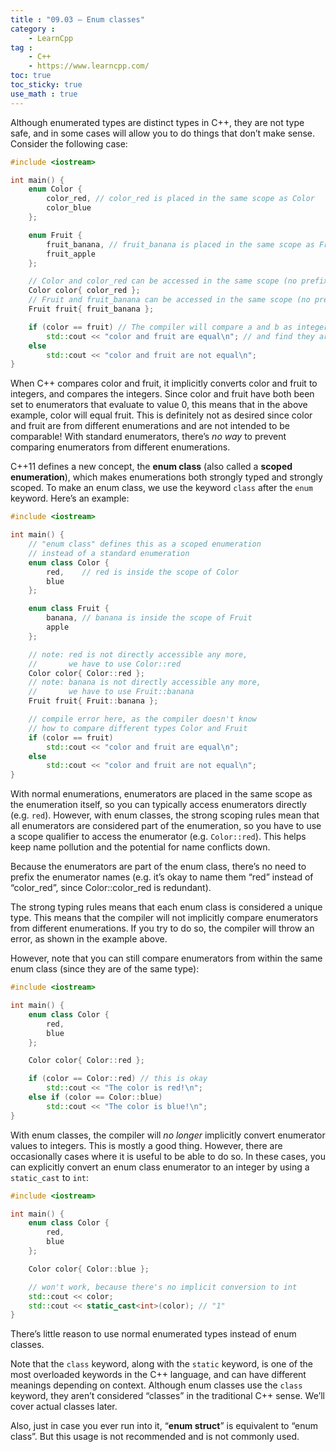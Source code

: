 ```yaml
---
title : "09.03 — Enum classes"
category :
    - LearnCpp
tag : 
    - C++
    - https://www.learncpp.com/
toc: true  
toc_sticky: true 
use_math : true
---
```




Although enumerated types are distinct types in C++, they are not type safe, and in some cases will allow you to do things that don’t make sense. Consider the following case:

```c++
#include <iostream>

int main() {
    enum Color {
        color_red, // color_red is placed in the same scope as Color
        color_blue
    };

    enum Fruit {
        fruit_banana, // fruit_banana is placed in the same scope as Fruit
        fruit_apple
    };

    // Color and color_red can be accessed in the same scope (no prefix needed)
    Color color{ color_red }; 
    // Fruit and fruit_banana can be accessed in the same scope (no prefix needed)
    Fruit fruit{ fruit_banana }; 

    if (color == fruit) // The compiler will compare a and b as integers
        std::cout << "color and fruit are equal\n"; // and find they are equal!
    else
        std::cout << "color and fruit are not equal\n";
}
```

When C++ compares color and fruit, it implicitly converts color and fruit to integers, and compares the integers. Since color and fruit have both been set to enumerators that evaluate to value 0, this means that in the above example, color will equal fruit. This is definitely not as desired since color and fruit are from different enumerations and are not intended to be comparable! With standard enumerators, there’s *no way* to prevent comparing enumerators from different enumerations.

C++11 defines a new concept, the **enum class** (also called a **scoped enumeration**), which makes enumerations both strongly typed and strongly scoped. To make an enum class, we use the keyword `class` after the `enum` keyword. Here’s an example:

```c++
#include <iostream>

int main() {
    // "enum class" defines this as a scoped enumeration
    // instead of a standard enumeration
    enum class Color {  
        red,    // red is inside the scope of Color
        blue
    };

    enum class Fruit {
        banana, // banana is inside the scope of Fruit
        apple
    };

    // note: red is not directly accessible any more,
    //       we have to use Color::red
    Color color{ Color::red }; 
    // note: banana is not directly accessible any more,
    //       we have to use Fruit::banana
    Fruit fruit{ Fruit::banana }; 

    // compile error here, as the compiler doesn't know
    // how to compare different types Color and Fruit
    if (color == fruit) 
        std::cout << "color and fruit are equal\n";
    else
        std::cout << "color and fruit are not equal\n";
}
```

With normal enumerations, enumerators are placed in the same scope as the enumeration itself, so you can typically access enumerators directly (e.g. `red`). However, with enum classes, the strong scoping rules mean that all enumerators are considered part of the enumeration, so you have to use a scope qualifier to access the enumerator (e.g. `Color::red`). This helps keep name pollution and the potential for name conflicts down.

Because the enumerators are part of the enum class, there’s no need to prefix the enumerator names (e.g. it’s okay to name them “red” instead of “color_red”, since Color::color_red is redundant).

The strong typing rules means that each enum class is considered a unique type. This means that the compiler will not implicitly compare enumerators from different enumerations. If you try to do so, the compiler will throw an error, as shown in the example above.

However, note that you can still compare enumerators from within the same enum class (since they are of the same type):

```c++
#include <iostream>

int main() {
    enum class Color {
        red,
        blue
    };

    Color color{ Color::red };

    if (color == Color::red) // this is okay
        std::cout << "The color is red!\n";
    else if (color == Color::blue)
        std::cout << "The color is blue!\n";
}
```

With enum classes, the compiler will *no longer* implicitly convert enumerator values to integers. This is mostly a good thing. However, there are occasionally cases where it is useful to be able to do so. In these cases, you can explicitly convert an enum class enumerator to an integer by using a `static_cast` to `int`:

```c++
#include <iostream>

int main() {
    enum class Color {
        red,
        blue
    };

    Color color{ Color::blue };

    // won't work, because there's no implicit conversion to int
    std::cout << color; 
    std::cout << static_cast<int>(color); // "1"
}
```

There’s little reason to use normal enumerated types instead of enum classes.

Note that the `class` keyword, along with the `static` keyword, is one of the most overloaded keywords in the C++ language, and can have different meanings depending on context. Although enum classes use the `class` keyword, they aren’t considered “classes” in the traditional C++ sense. We’ll cover actual classes later.

Also, just in case you ever run into it, “**enum struct**” is equivalent to “enum class”. But this usage is not recommended and is not commonly used.